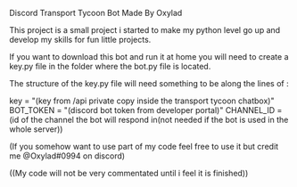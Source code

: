 Discord Transport Tycoon Bot Made By Oxylad
 
 This project is a small project i started to make my python level go up and develop my skills for fun little projects.
 
 If you want to download this bot and run it at home you will need to create a key.py file in the folder where the bot.py file is located.
 
 The structure of the key.py file will need something to be along the lines of :
 
 key = "(key from /api private copy inside the transport tycoon chatbox)"
 BOT_TOKEN = "(discord bot token from developer portal)"
 CHANNEL_ID = (id of the channel the bot will respond in(not needed if the bot is used in the whole server))
 
(If you somehow want to use part of my code feel free to use it but credit me @Oxylad#0994 on discord)

((My code will not be very commentated until i feel it is finished))